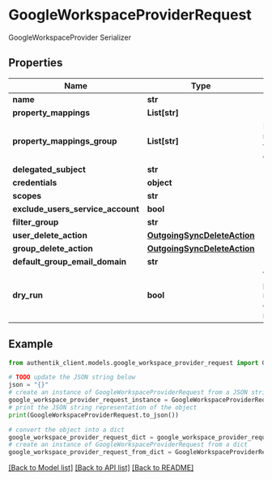 # GoogleWorkspaceProviderRequest

GoogleWorkspaceProvider Serializer

## Properties

Name | Type | Description | Notes
------------ | ------------- | ------------- | -------------
**name** | **str** |  | 
**property_mappings** | **List[str]** |  | [optional] 
**property_mappings_group** | **List[str]** | Property mappings used for group creation/updating. | [optional] 
**delegated_subject** | **str** |  | 
**credentials** | **object** |  | 
**scopes** | **str** |  | [optional] 
**exclude_users_service_account** | **bool** |  | [optional] 
**filter_group** | **str** |  | [optional] 
**user_delete_action** | [**OutgoingSyncDeleteAction**](OutgoingSyncDeleteAction.md) |  | [optional] 
**group_delete_action** | [**OutgoingSyncDeleteAction**](OutgoingSyncDeleteAction.md) |  | [optional] 
**default_group_email_domain** | **str** |  | 
**dry_run** | **bool** | When enabled, provider will not modify or create objects in the remote system. | [optional] 

## Example

```python
from authentik_client.models.google_workspace_provider_request import GoogleWorkspaceProviderRequest

# TODO update the JSON string below
json = "{}"
# create an instance of GoogleWorkspaceProviderRequest from a JSON string
google_workspace_provider_request_instance = GoogleWorkspaceProviderRequest.from_json(json)
# print the JSON string representation of the object
print(GoogleWorkspaceProviderRequest.to_json())

# convert the object into a dict
google_workspace_provider_request_dict = google_workspace_provider_request_instance.to_dict()
# create an instance of GoogleWorkspaceProviderRequest from a dict
google_workspace_provider_request_from_dict = GoogleWorkspaceProviderRequest.from_dict(google_workspace_provider_request_dict)
```
[[Back to Model list]](../README.md#documentation-for-models) [[Back to API list]](../README.md#documentation-for-api-endpoints) [[Back to README]](../README.md)


